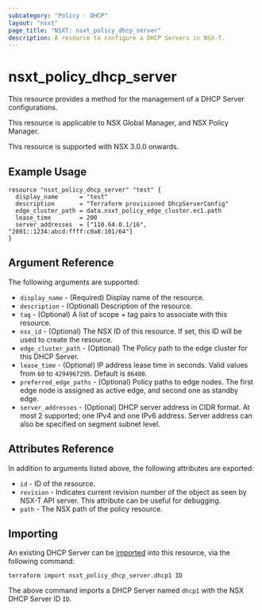 ```yaml
---
subcategory: "Policy - DHCP"
layout: "nsxt"
page_title: "NSXT: nsxt_policy_dhcp_server"
description: A resource to configure a DHCP Servers in NSX-T.
---
```


# nsxt_policy_dhcp_server

This resource provides a method for the management of a DHCP Server configurations.

This resource is applicable to NSX Global Manager, and NSX Policy Manager.

This resource is supported with NSX 3.0.0 onwards.

## Example Usage

```hcl
resource "nsxt_policy_dhcp_server" "test" {
  display_name      = "test"
  description       = "Terraform provisioned DhcpServerConfig"
  edge_cluster_path = data.nsxt_policy_edge_cluster.ec1.path
  lease_time        = 200
  server_addresses  = ["110.64.0.1/16", "2001::1234:abcd:ffff:c0a8:101/64"]
}
```

## Argument Reference

The following arguments are supported:

* `display_name` - (Required) Display name of the resource.
* `description` - (Optional) Description of the resource.
* `tag` - (Optional) A list of scope + tag pairs to associate with this resource.
* `nsx_id` - (Optional) The NSX ID of this resource. If set, this ID will be used to create the resource.
* `edge_cluster_path` - (Optional) The Policy path to the edge cluster for this DHCP Server.
* `lease_time` - (Optional) IP address lease time in seconds. Valid values from `60` to `4294967295`. Default is `86400`.
* `preferred_edge_paths` - (Optional) Policy paths to edge nodes. The first edge node is assigned as active edge, and second one as standby edge.
* `server_addresses` - (Optional) DHCP server address in CIDR format. At most 2 supported; one IPv4 and one IPv6 address. Server address can also be specified on segment subnet level.


## Attributes Reference

In addition to arguments listed above, the following attributes are exported:

* `id` - ID of the resource.
* `revision` - Indicates current revision number of the object as seen by NSX-T API server. This attribute can be useful for debugging.
* `path` - The NSX path of the policy resource.

## Importing

An existing DHCP Server can be [imported][docs-import] into this resource, via the following command:

[docs-import]: /docs/import/index.html

```
terraform import nsxt_policy_dhcp_server.dhcp1 ID
```

The above command imports a DHCP Server named `dhcp1` with the NSX DHCP Server  ID `ID`.
